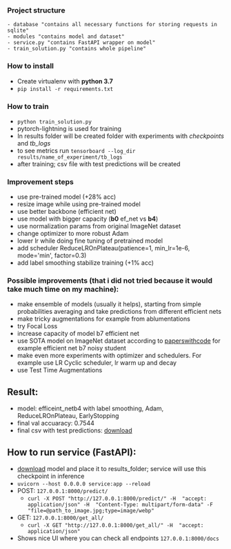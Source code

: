 ### Project structure
```
- database "contains all necessary functions for storing requests in sqlite"
- modules "contains model and dataset"
- service.py "contains FastAPI wrapper on model"
- train_solution.py "contains whole pipeline"
```
### How to install
- Create virtualenv with **python 3.7**
- `pip install -r requirements.txt`

### How to train
- `python train_solution.py`
- pytorch-lightning is used for training
- In results folder will be created folder with experiments with *checkpoints* and *tb_logs*
- to see metrics run `tensorboard --log_dir results/name_of_experiment/tb_logs`
- after training; csv file with test predictions will be created

### Improvement steps
- use pre-trained model (+28% acc)
- resize image while using pre-trained model
- use better backbone (efficient net) 
- use model with bigger capacity (**b0** ef_net vs **b4**)
- use normalization params from original ImageNet dataset
- change optimizer to more robust Adam
- lower lr while doing fine tuning of pretrained model
- add scheduler ReduceLROnPlateau(patience=1, min_lr=1e-6, mode='min', factor=0.3)
- add label smoothing stabilize training (+1% acc)


### Possible improvements (that i did not tried because it would take much time on my machine):
- make ensemble of models (usually it helps), starting from simple probabilities averaging and take predictions from different efficient nets
- make tricky augmentations for example from ablumentations
- try Focal Loss
- increase capacity of model b7 efficient net
- use SOTA model on ImageNet dataset according to [paperswithcode](https://paperswithcode.com/sota/image-classification-on-imagenet) for example efficient net b7  noisy student
- make even more experiments with optimizer and schedulers. For example use LR Cyclic scheduler, lr warm up and decay
- use Test Time Augmentations


## Result:
- model: efficeint_netb4 with label smoothing, Adam, ReduceLROnPlateau, EarlyStopping
- final val accuaracy: 0.7544
- final csv with test predictions: [download](https://drive.google.com/file/d/1klFWpRssLdTUMe6KfApWZQhw-_PdtBRR/view?usp=sharing)


## How to run service (FastAPI):
- [download](https://drive.google.com/drive/folders/1jWtrVRMjFbKbSpfZkkI6GjysPnCbh8j4?usp=sharing) model and place it to results_folder;  service will use this checkpoint in inference
- `uvicorn --host 0.0.0.0 service:app --reload`
- POST: `127.0.0.1:8000/predict/` 
    - `curl -X POST "http://127.0.0.1:8000/predict/" -H  "accept: application/json" -H  "Content-Type: multipart/form-data" -F "file=@path_to_image.jpg;type=image/webp"`
- GET: `127.0.0.1:8000/get_all/`
    - `curl -X GET "http://127.0.0.1:8000/get_all/" -H  "accept: application/json"`
- Shows nice UI where you can check all endpoints `127.0.0.1:8000/docs`
